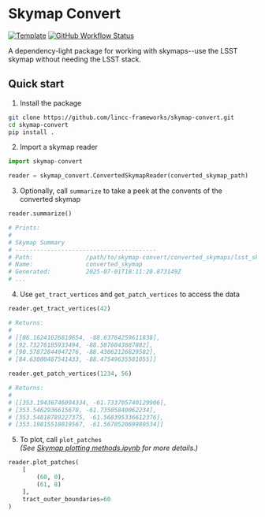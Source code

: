 # Skymap Convert

<!--
[![PyPI](https://img.shields.io/pypi/v/skymap-convert?color=blue&logo=pypi&logoColor=white)](https://pypi.org/project/skymap_convert/)
[![Codecov](https://codecov.io/gh/lincc-frameworks/skymap-convert/branch/main/graph/badge.svg)](https://codecov.io/gh/lincc-frameworks/skymap-convert)
-->
[![Template](https://img.shields.io/badge/Template-LINCC%20Frameworks%20Python%20Project%20Template-brightgreen)](https://lincc-ppt.readthedocs.io/en/latest/)
[![GitHub Workflow Status](https://img.shields.io/github/actions/workflow/status/lincc-frameworks/skymap-convert/smoke-test.yml)](https://github.com/lincc-frameworks/skymap-convert/actions/workflows/smoke-test.yml)


A dependency-light package for working with skymaps--use the LSST skymap without needing the LSST stack.

## Quick start


1. Install the package
```bash
git clone https://github.com/lincc-frameworks/skymap-convert.git
cd skymap-convert
pip install .
```

2. Import a skymap reader
```python
import skymap-convert

reader = skymap_convert.ConvertedSkymapReader(converted_skymap_path)
```

3. Optionally, call `summarize` to take a peek at the convents of the converted skymap
```python
reader.summarize()

# Prints:
# 
# Skymap Summary
# ----------------------------------------
# Path:               /path/to/skymap-convert/converted_skymaps/lsst_skymap
# Name:               converted_skymap
# Generated:          2025-07-01T18:11:20.873149Z
# ...
```
4. Use `get_tract_vertices` and `get_patch_vertices` to access the data
```python
reader.get_tract_vertices(42)

# Returns:
#
# [[86.16241626810654, -88.63764259611838],
# [92.73276185933494, -88.5876043887882],
# [90.57872844947276, -88.43062126829582],
# [84.63000467541433, -88.47549635501055]]
```
```python
reader.get_patch_vertices(1234, 56)

# Returns:
#
# [[353.19436746094334, -61.733705740129906],
# [353.5462936615678, -61.73505840062234],
# [353.54818789227375, -61.568395336612376],
# [353.19815518019567, -61.567052069980534]]
```

5. To plot, call `plot_patches`  
*(See [Skymap plotting methods.ipynb](https://github.com/lincc-frameworks/skymap-convert/blob/main/docs/notebooks/Skymap%20plotting%20methods.ipynb) for more details.)*
```python
reader.plot_patches(
    [
        (60, 0),
        (61, 8)
    ],
    tract_outer_boundaries=60
)
```
